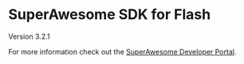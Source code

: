 SuperAwesome SDK for Flash
==========================

Version 3.2.1

For more information check out the [SuperAwesome Developer Portal](https://developers.superawesome.tv/extdocs/sa-flash-sdk/html/index.html).
